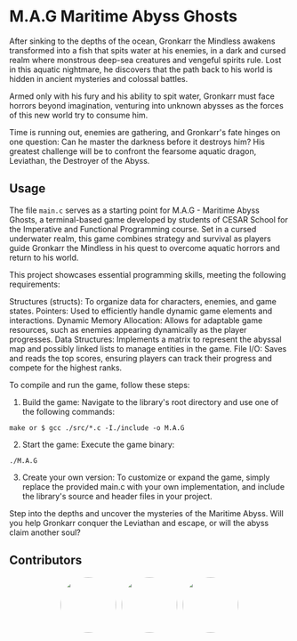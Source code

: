 # M.A.G  Maritime Abyss Ghosts

After sinking to the depths of the ocean, Gronkarr the Mindless awakens transformed into a fish that spits water at his enemies, in a dark and cursed realm where monstrous deep-sea creatures and vengeful spirits rule. Lost in this aquatic nightmare, he discovers that the path back to his world is hidden in ancient mysteries and colossal battles.

Armed only with his fury and his ability to spit water, Gronkarr must face horrors beyond imagination, venturing into unknown abysses as the forces of this new world try to consume him.

Time is running out, enemies are gathering, and Gronkarr's fate hinges on one question: Can he master the darkness before it destroys him? His greatest challenge will be to confront the fearsome aquatic dragon, Leviathan, the Destroyer of the Abyss.

## Usage 
The file `main.c` serves as a starting point for M.A.G - Maritime Abyss Ghosts, a terminal-based game developed by students of CESAR School for the Imperative and Functional Programming course. Set in a cursed underwater realm, this game combines strategy and survival as players guide Gronkarr the Mindless in his quest to overcome aquatic horrors and return to his world.

This project showcases essential programming skills, meeting the following requirements:

Structures (structs): To organize data for characters, enemies, and game states.
Pointers: Used to efficiently handle dynamic game elements and interactions.
Dynamic Memory Allocation: Allows for adaptable game resources, such as enemies appearing dynamically as the player progresses.
Data Structures: Implements a matrix to represent the abyssal map and possibly linked lists to manage entities in the game.
File I/O: Saves and reads the top scores, ensuring players can track their progress and compete for the highest ranks.

To compile and run the game, follow these steps:

1. Build the game:
Navigate to the library's root directory and use one of the following commands:
```
make or $ gcc ./src/*.c -I./include -o M.A.G
```
2. Start the game:
Execute the game binary:
```
./M.A.G
```

3. Create your own version:
To customize or expand the game, simply replace the provided main.c with your own implementation, and include the library's source and header files in your project.

Step into the depths and uncover the mysteries of the Maritime Abyss. Will you help Gronkarr conquer the Leviathan and escape, or will the abyss claim another soul?




## Contributors

<div style="display: flex; align-items: center; justify-content: center; flex-wrap: wrap; gap: 10px;">
    <a href="https://github.com/AntonioPaess">
        <img src="https://avatars.githubusercontent.com/u/123177984?v=4" style="border-radius: 50%; width: 100px; height: 100px;">
    </a>
    <a href="https://github.com/oMarcoMaciel">
        <img src="https://avatars.githubusercontent.com/u/126691818?v=4" style="border-radius: 50%; width: 100px; height: 100px;">
    </a>
    <a href="https://github.com/GalileuCMMoares">
        <img src="https://avatars.githubusercontent.com/u/165906088?v=4" style="border-radius: 50%; width: 100px; height: 100px;">
    </a>
</div>


